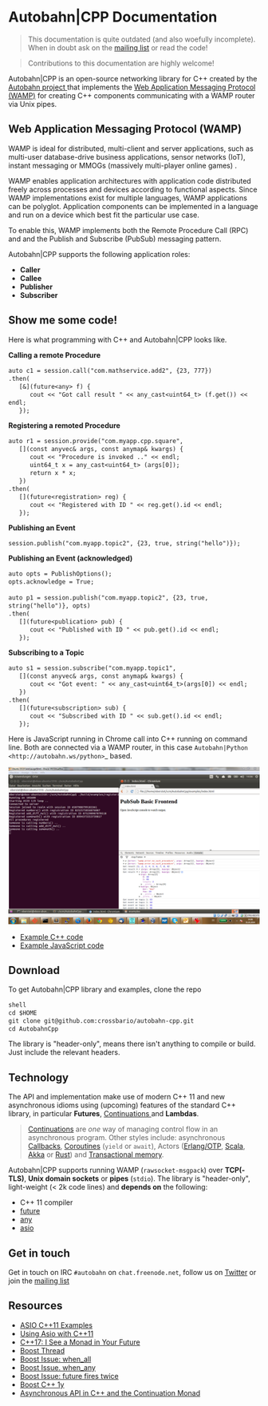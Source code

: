 Autobahn|CPP Documentation
==================

> This documentation is quite outdated (and also woefully incomplete). When in doubt ask on the [mailing list](https://groups.google.com/forum/#!forum/autobahnws) or read the code!

> Contributions to this documentation are highly welcome!


Autobahn|CPP is an open-source networking library for C++ created by the [Autobahn project ](http://autobahn.ws/) that implements the [Web Application Messaging Protocol (WAMP)]( http://wamp.ws/) for creating C++ components communicating with a WAMP router via Unix pipes.

Web Application Messaging Protocol (WAMP)
-----------------------------------------

WAMP is ideal for distributed, multi-client and server applications, such as multi-user database-drive business applications, sensor networks (IoT), instant messaging or MMOGs (massively multi-player online games) .

WAMP enables application architectures with application code distributed freely across processes and devices according to functional aspects. Since WAMP implementations exist for multiple languages, WAMP applications can be polyglot. Application components can be implemented in a language and run on a device which best fit the particular use case.

To enable this, WAMP implements both the Remote Procedure Call (RPC) and  and the Publish and Subscribe (PubSub) messaging pattern.

Autobahn|CPP supports the following application roles:

* **Caller**
* **Callee**
* **Publisher**
* **Subscriber**


Show me some code!
------------------

Here is what programming with C++ and Autobahn|CPP looks like.

**Calling a remote Procedure**

    auto c1 = session.call("com.mathservice.add2", {23, 777})
    .then(
       [&](future<any> f) {
          cout << "Got call result " << any_cast<uint64_t> (f.get()) << endl;
       });



**Registering a remoted Procedure**

    auto r1 = session.provide("com.myapp.cpp.square",
       [](const anyvec& args, const anymap& kwargs) {
          cout << "Procedure is invoked .." << endl;
          uint64_t x = any_cast<uint64_t> (args[0]);
          return x * x;
       })
    .then(
       [](future<registration> reg) {
          cout << "Registered with ID " << reg.get().id << endl;
       });


**Publishing an Event**


    session.publish("com.myapp.topic2", {23, true, string("hello")});


**Publishing an Event (acknowledged)**

    auto opts = PublishOptions();
    opts.acknowledge = True;

    auto p1 = session.publish("com.myapp.topic2", {23, true, string("hello")}, opts)
    .then(
       [](future<publication> pub) {
          cout << "Published with ID " << pub.get().id << endl;
       });


**Subscribing to a Topic**

    auto s1 = session.subscribe("com.myapp.topic1",
       [](const anyvec& args, const anymap& kwargs) {
          cout << "Got event: " << any_cast<uint64_t>(args[0]) << endl;
       })
    .then(
       [](future<subscription> sub) {
          cout << "Subscribed with ID " << sub.get().id << endl;
       });



Here is JavaScript running in Chrome call into C++ running on command line. Both are connected via a WAMP router, in this case `Autobahn|Python <http://autobahn.ws/python>`_ based.

![image of chrome dev tools](_static/img/cpp_from_js.png)

* [Example C++ code](https://github.com/crossbario/autobahn-cpp/blob/master/examples/register2.cpp)
* [Example JavaScript code](https://github.com/crossbario/autobahn-cpp/blob/master/examples/index.html)


Download
--------

To get Autobahn|CPP library and examples, clone the repo

    shell
    cd $HOME
    git clone git@github.com:crossbario/autobahn-cpp.git
    cd AutobahnCpp


The library is "header-only", means there isn't anything to compile or build. Just include the relevant headers.


Technology
----------

The API and implementation make use of modern C++ 11 and new asynchronous idioms using (upcoming) features of the standard C++ library, in particular **Futures**, [Continuations ](http://www.open-std.org/jtc1/sc22/wg21/docs/papers/2013/n3634.pdf) and **Lambdas**.

> [Continuations](http://en.wikipedia.org/wiki/Continuation) are *one* way of managing control flow in an asynchronous program. Other styles include: asynchronous [Callbacks](http://en.wikipedia.org/wiki/Callback_%28computer_programming%29>`), [Coroutines](http://en.wikipedia.org/wiki/Coroutine) (`yield` or `await`), Actors ([Erlang/OTP](http://www.erlang.org/), [Scala](http://www.scala-lang.org/), [Akka](http://akka.io/) or [Rust](http://www.scala-lang.org/)) and [Transactional memory](http://en.wikipedia.org/wiki/Transactional_Synchronization_Extensions).

Autobahn|CPP supports running WAMP (``rawsocket-msgpack``) over **TCP(-TLS)**, **Unix domain sockets** or **pipes** (``stdio``). The library is "header-only", light-weight (< 2k code lines) and **depends on** the following:

* C++ 11 compiler
* [future](http://www.boost.org/doc/libs/1_55_0/doc/html/thread/synchronization.html#thread.synchronization.futures)
* [any](http://www.boost.org/doc/libs/1_55_0/doc/html/any.html)
* [asio](http://www.boost.org/doc/libs/1_55_0/doc/html/boost_asio.html)



Get in touch
------------

Get in touch on IRC `#autobahn` on `chat.freenode.net`, follow us on [Twitter](https://twitter.com/autobahnws) or join the [mailing list](http://groups.google.com/group/autobahnws)


Resources
---------

* [ASIO C++11 Examples](http://www.boost.org/doc/libs/1_55_0/doc/html/boost_asio/examples/cpp11_examples.html)
* [Using Asio with C++11](http://www.open-std.org/jtc1/sc22/wg21/docs/papers/2012/n3388.pdf)
* [C++17: I See a Monad in Your Future](http://bartoszmilewski.com/2014/02/26/c17-i-see-a-monad-in-your-future/)
* [Boost Thread](http://www.boost.org/doc/libs/1_55_0/doc/html/thread.html)
* [Boost Issue: when_all](https://svn.boost.org/trac/boost/ticket/7447)
* [Boost Issue. when_any](https://svn.boost.org/trac/boost/ticket/7446)
* [Boost Issue: future fires twice](https://svn.boost.org/trac/boost/ticket/9711)
* [Boost C++ 1y](http://www.boost.org/doc/libs/1_55_0/doc/html/thread/compliance.html#thread.compliance.cxx1y.async)
* [Asynchronous API in C++ and the Continuation Monad](https://www.fpcomplete.com/blog/2012/06/asynchronous-api-in-c-and-the-continuation-monad)




